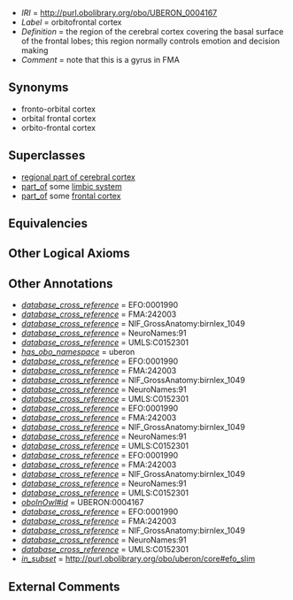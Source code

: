  * *IRI* = http://purl.obolibrary.org/obo/UBERON_0004167
 * *Label* = orbitofrontal cortex
 * *Definition* = the region of the cerebral cortex covering the basal surface of the frontal lobes; this region normally controls emotion and decision making
 * *Comment* = note that this is a gyrus in FMA

## Synonyms

 * fronto-orbital cortex
 * orbital frontal cortex
 * orbito-frontal cortex

## Superclasses

 * [regional part of cerebral cortex](../../UBERON/19/UBERON_0002619.md)
 * [part_of](../../BFO/50/BFO_0000050.md) some [limbic system](../../UBERON/49/UBERON_0000349.md)
 * [part_of](../../BFO/50/BFO_0000050.md) some [frontal cortex](../../UBERON/70/UBERON_0001870.md)

## Equivalencies


## Other Logical Axioms


## Other Annotations

 * *[database_cross_reference](../../ef/oboInOwl#hasDbXref.md)* = EFO:0001990
 * *[database_cross_reference](../../ef/oboInOwl#hasDbXref.md)* = FMA:242003
 * *[database_cross_reference](../../ef/oboInOwl#hasDbXref.md)* = NIF_GrossAnatomy:birnlex_1049
 * *[database_cross_reference](../../ef/oboInOwl#hasDbXref.md)* = NeuroNames:91
 * *[database_cross_reference](../../ef/oboInOwl#hasDbXref.md)* = UMLS:C0152301
 * *[has_obo_namespace](../../ce/oboInOwl#hasOBONamespace.md)* = uberon
 * *[database_cross_reference](../../ef/oboInOwl#hasDbXref.md)* = EFO:0001990
 * *[database_cross_reference](../../ef/oboInOwl#hasDbXref.md)* = FMA:242003
 * *[database_cross_reference](../../ef/oboInOwl#hasDbXref.md)* = NIF_GrossAnatomy:birnlex_1049
 * *[database_cross_reference](../../ef/oboInOwl#hasDbXref.md)* = NeuroNames:91
 * *[database_cross_reference](../../ef/oboInOwl#hasDbXref.md)* = UMLS:C0152301
 * *[database_cross_reference](../../ef/oboInOwl#hasDbXref.md)* = EFO:0001990
 * *[database_cross_reference](../../ef/oboInOwl#hasDbXref.md)* = FMA:242003
 * *[database_cross_reference](../../ef/oboInOwl#hasDbXref.md)* = NIF_GrossAnatomy:birnlex_1049
 * *[database_cross_reference](../../ef/oboInOwl#hasDbXref.md)* = NeuroNames:91
 * *[database_cross_reference](../../ef/oboInOwl#hasDbXref.md)* = UMLS:C0152301
 * *[database_cross_reference](../../ef/oboInOwl#hasDbXref.md)* = EFO:0001990
 * *[database_cross_reference](../../ef/oboInOwl#hasDbXref.md)* = FMA:242003
 * *[database_cross_reference](../../ef/oboInOwl#hasDbXref.md)* = NIF_GrossAnatomy:birnlex_1049
 * *[database_cross_reference](../../ef/oboInOwl#hasDbXref.md)* = NeuroNames:91
 * *[database_cross_reference](../../ef/oboInOwl#hasDbXref.md)* = UMLS:C0152301
 * *[oboInOwl#id](../../id/oboInOwl#id.md)* = UBERON:0004167
 * *[database_cross_reference](../../ef/oboInOwl#hasDbXref.md)* = EFO:0001990
 * *[database_cross_reference](../../ef/oboInOwl#hasDbXref.md)* = FMA:242003
 * *[database_cross_reference](../../ef/oboInOwl#hasDbXref.md)* = NIF_GrossAnatomy:birnlex_1049
 * *[database_cross_reference](../../ef/oboInOwl#hasDbXref.md)* = NeuroNames:91
 * *[database_cross_reference](../../ef/oboInOwl#hasDbXref.md)* = UMLS:C0152301
 * *[in_subset](../../et/oboInOwl#inSubset.md)* = http://purl.obolibrary.org/obo/uberon/core#efo_slim

## External Comments

